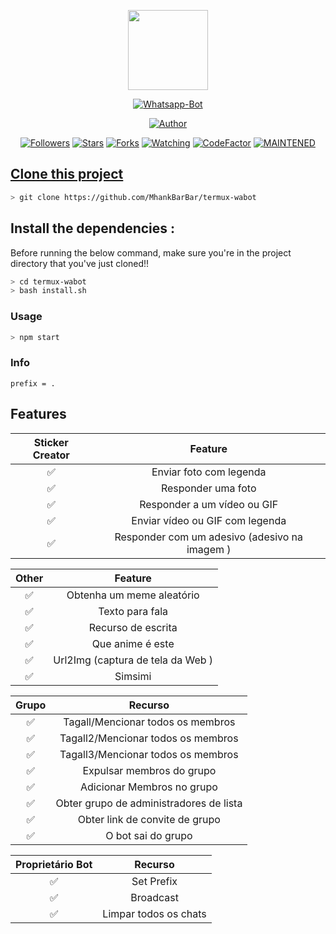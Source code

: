 <p align="center">
<img src="https://static.wikia.nocookie.net/kenja-no-mago/images/8/85/Sizilien_von_klode_1.jpg/revision/latest/top-crop/width/300/height/300?cb=20190417164406" width="128" height="128"/>
</p>
<p align="center">
<a href="#"><img title="Whatsapp-Bot" src="https://img.shields.io/badge/Termux Whatsapp Bot-green?colorA=%23ff0000&colorB=%23017e40&style=for-the-badge"></a>
</p>
<p align="center">
<a href="https://github.com/mhankbarbar"><img title="Author" src="https://img.shields.io/badge/Author-mhankbarbar-red.svg?style=for-the-badge&logo=github"></a>
</p>
<p align="center">
<a href="https://github.com/mhankbarbar/followers"><img title="Followers" src="https://img.shields.io/github/followers/mhankbarbar?color=blue&style=flat-square"></a>
<a href="https://github.com/mhankbarbar/termux-wabot/stargazers/"><img title="Stars" src="https://img.shields.io/github/stars/mhankbarbar/termux-wabot?color=red&style=flat-square"></a>
<a href="https://github.com/mhankbarbar/termux-wabot/network/members"><img title="Forks" src="https://img.shields.io/github/forks/mhankbarbar/termux-wabot?color=red&style=flat-square"></a>
<a href="https://github.com/mhankbarbar/termux-wabot/watchers"><img title="Watching" src="https://img.shields.io/github/watchers/mhankbarbar/termux-wabot?label=Watchers&color=blue&style=flat-square"></a>
<a href="https://www.codefactor.io/repository/github/mhankbarbar/termux-wabot"><img src="https://www.codefactor.io/repository/github/mhankbarbar/termux-wabot/badge" alt="CodeFactor" /></a>
<a href="#"><img title="MAINTENED" src="https://img.shields.io/badge/MAINTENED-YES-blue.svg"</a>
</p>

## Clone this project

```bash
> git clone https://github.com/MhankBarBar/termux-wabot
```

## Install the dependencies :
Before running the below command, make sure you're in the project directory that
you've just cloned!!

```bash
> cd termux-wabot
> bash install.sh
```

### Usage
```bash
> npm start
```

### Info
```
prefix = .
```

## Features

| Sticker Creator |                Feature           |
| :-----------: | :--------------------------------: |
|       ✅       | Enviar foto com legenda          |
|       ✅       | Responder uma foto                    |
|       ✅       | Responder a um vídeo ou GIF             |
|       ✅       | Enviar vídeo ou GIF com legenda   |
|       ✅       | Responder com um adesivo (adesivo na imagem ) |

| Other  |                     Feature                     |
| :------------: | :---------------------------------------------: |
|       ✅        |   Obtenha um meme aleatório             |
|       ✅        |   Texto para fala                |
|       ✅        |   Recurso de escrita 				|
|       ✅        |   Que anime é este 			|
|       ✅        |   Url2Img (captura de tela da Web )   |
|       ✅        |   Simsimi		                |

| Grupo  |                     Recurso               |
| :-----------: | :--------------------------------: |
|       ✅        |   Tagall/Mencionar todos os membros       |
|       ✅        |   Tagall2/Mencionar todos os membros       |
|       ✅        |   Tagall3/Mencionar todos os membros       |
|       ✅        |   Expulsar membros do grupo	             |
|       ✅        |   Adicionar Membros	no grupo             |
|       ✅        |   Obter grupo de administradores de lista          |
|       ✅        |   Obter link de convite de grupo          |
|       ✅        |   O bot sai do grupo            |

| Proprietário Bot  |                     Recurso           |
| :-----------: | :--------------------------------: |
|       ✅        |   Set Prefix                     |
|       ✅        |   Broadcast                      |
|       ✅        |   Limpar todos os chats                |



